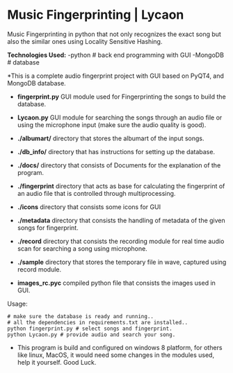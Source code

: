 Music Fingerprinting | Lycaon
=============================

Music Fingerprinting in python that not only recognizes the exact song but also the similar ones using Locality Sensitive Hashing.

**Technologies Used:**
-python # back end programming with GUI
-MongoDB # database

*This is a complete audio fingerprint project with GUI based on PyQT4, and MongoDB database.

- **fingerprint.py**
GUI module used for Fingerprinting the songs to build the database.

- **Lycaon.py**
GUI module for searching the songs through an audio file or using the microphone input (make sure the audio quality is good).

- **./albumart/**
directory that stores the albumart of the input songs.

- **./db_info/**
directory that has instructions for setting up the database.

- **./docs/**
directory that consists of Documents for the explanation of the program.

- **./fingerprint**
directory that acts as base for calculating the fingerprint of an audio file that is controlled through multiprocessing.

- **./icons**
directory that consists some icons for GUI

- **./metadata**
directory that consists the handling of metadata of the given songs for fingerprint.

- **./record**
directory that consists the recording module for real time audio scan for searching a song using microphone.

- **./sample**
directory that stores the temporary file in wave, captured using record module.

- **images_rc.pyc**
compiled python file that consists the images used in GUI.


Usage:
```
# make sure the database is ready and running..
# all the dependencies in requirements.txt are installed..
python fingerprint.py # select songs and fingerprint.
python Lycaon.py # provide audio and search your song.
```

* This program is build and configured on windows 8 platform, for others like linux, MacOS, it would need some changes in the modules used, help it yourself.
Good Luck.